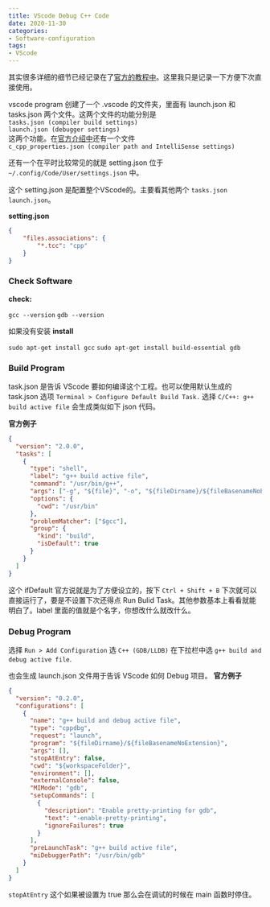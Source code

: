 ```yaml
---
title: VScode Debug C++ Code
date: 2020-11-30
categories:
- Software-configuration
tags:
- VScode
---
```


其实很多详细的细节已经记录在了[官方的教程中](https://code.visualstudio.com/docs/cpp/config-linux)。这里我只是记录一下方便下次直接使用。

vscode program 创建了一个 .vscode 的文件夹，里面有 launch.json 和 tasks.json 两个文件。这两个文件的功能分别是  
`tasks.json (compiler build settings)`   
`launch.json (debugger settings)`  
这两个功能。在[官方介绍中](https://code.visualstudio.com/docs/cpp/config-linux)还有一个文件  
`c_cpp_properties.json (compiler path and IntelliSense settings)`

还有一个在平时比较常见的就是  setting.json 位于 `~/.config/Code/User/settings.json` 中。  

这个 setting.json 是配置整个VScode的。主要看其他两个 `tasks.json  launch.json`。

**setting.json**

```json
{
    "files.associations": {
        "*.tcc": "cpp"
    }
}
```


### Check Software

**check:**  

`gcc --version`
`gdb --version`

如果没有安装
**install**

`sudo apt-get install gcc`
`sudo apt-get install build-essential gdb`

### Build Program

task.json 是告诉 VScode 要如何编译这个工程。也可以使用默认生成的 task.json 选项 `Terminal > Configure Default Build Task.` 选择 `C/C++: g++ build active file` 会生成类似如下 json 代码。  

**官方例子**

```json
{
  "version": "2.0.0",
  "tasks": [
    {
      "type": "shell",
      "label": "g++ build active file",
      "command": "/usr/bin/g++",
      "args": ["-g", "${file}", "-o", "${fileDirname}/${fileBasenameNoExtension}"],
      "options": {
        "cwd": "/usr/bin"
      },
      "problemMatcher": ["$gcc"],
      "group": {
        "kind": "build",
        "isDefault": true
      }
    }
  ]
}
```

这个 ifDefault 官方说就是为了方便设立的，按下 `Ctrl + Shift + B` 下次就可以直接运行了，要是不设置下次还得点 Run Bulid Task。其他参数基本上看看就能明白了。label 里面的值就是个名字，你想改什么就改什么。


### Debug Program

选择 `Run > Add Configuration`  选 `C++ (GDB/LLDB)` 在下拉栏中选 `g++ build and debug active file`.  

也会生成 launch.json 文件用于告诉 VScode 如何 Debug 项目。 **官方例子**  

```json
{
  "version": "0.2.0",
  "configurations": [
    {
      "name": "g++ build and debug active file",
      "type": "cppdbg",
      "request": "launch",
      "program": "${fileDirname}/${fileBasenameNoExtension}",
      "args": [],
      "stopAtEntry": false,
      "cwd": "${workspaceFolder}",
      "environment": [],
      "externalConsole": false,
      "MIMode": "gdb",
      "setupCommands": [
        {
          "description": "Enable pretty-printing for gdb",
          "text": "-enable-pretty-printing",
          "ignoreFailures": true
        }
      ],
      "preLaunchTask": "g++ build active file",
      "miDebuggerPath": "/usr/bin/gdb"
    }
  ]
}
```

`stopAtEntry` 这个如果被设置为 true 那么会在调试的时候在 main 函数时停住。  



